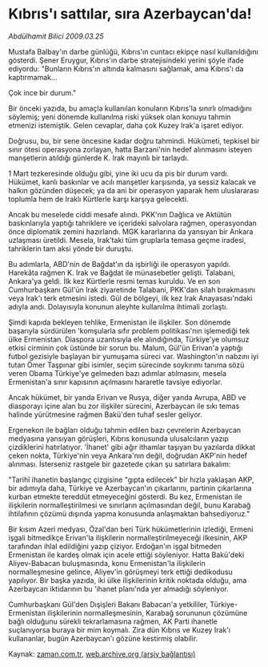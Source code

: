 # Kıbrıs'ı sattılar, sıra Azerbaycan'da!

*Abdülhamit Bilici 2009.03.25*

<tr><td class="metin" colspan="2" style="padding-top: 20px; padding-left: 5px; padding-right: 10px;">Mustafa Balbay'ın darbe günlüğü, Kıbrıs'ın cuntacı ekipçe nasıl kullanıldığını gösterdi. Şener Eruygur, Kıbrıs'ın darbe stratejisindeki yerini şöyle ifade ediyordu: "Bunların Kıbrıs'ın altında kalmasını sağlamak, ama Kıbrıs'ı da kaptırmamak...</td></tr><tr><td class="metin" colspan="2" style="padding-top: 20px; padding-left: 5px; padding-right: 10px;"><p> Çok ince bir durum."
<p> Bir önceki yazıda, bu amaçla kullanılan konuların Kıbrıs'la sınırlı olmadığını söylemiş; yeni dönemde kullanılma riski yüksek olan konuyu tahmin etmenizi istemiştik. Gelen cevaplar, daha çok Kuzey Irak'a işaret ediyor.
<p> Doğrusu, bu, bir sene öncesine kadar doğru tahmindi. Hükümeti, tepkisel bir sınır ötesi operasyona zorlayan, hatta Barzani'nin hedef alınmasını isteyen manşetlerin atıldığı günlerde K. Irak mayınlı bir tarlaydı.
<p> 1 Mart tezkeresinde olduğu gibi, yine iki ucu da pis bir durum vardı. Hükümet, kanlı baskınlar ve acılı manşetler karşısında, ya sessiz kalacak ve halkın gözünden düşecek; ya da ani bir operasyon yaparak hem uluslararası toplumla hem de Iraklı Kürtlerle karşı karşıya gelecekti.
<p> Ancak bu meselede ciddi mesafe alındı. PKK'nın Dağlıca ve Aktütün baskınlarıyla yaptığı tahriklere ve içerideki salvolara rağmen, operasyondan önce diplomatik zemini hazırlandı. MGK kararlarına da yansıyan bir Ankara uzlaşması üretildi. Mesela, Irak'taki tüm gruplarla temasa geçme iradesi, tahriklerin tam aksi yönde bir duruştu.
<p> Bu adımlarla, ABD'nin de Bağdat'ın da işbirliği ile operasyon yapıldı. Harekâta rağmen K. Irak ve Bağdat ile münasebetler gelişti. Talabani, Ankara'ya geldi. İlk kez Kürtlerle resmi temas kuruldu. Ve en son Cumhurbaşkanı Gül'ün Irak ziyaretinde Talabani, PKK'dan silah bırakmasını veya Irak'ı terk etmesini istedi. Gül de bölgeyi, ilk kez Irak Anayasası'ndaki adıyla andı. Dolayısıyla konunun aleyhte kullanılma ihtimali zorlaştı.
<p> Şimdi kapıda bekleyen tehlike, Ermenistan ile ilişkiler. Son dönemde başarıyla sürdürülen 'komşularla sıfır problem politikası'nın işlemediği tek ülke Ermenistan. Diaspora uzantısıyla ele alındığında, Türkiye'ye olumsuz etkisi cirminin çok üstünde bir sorun bu. Malum, Gül'ün Erivan'a yaptığı futbol gezisiyle başlayan bir yumuşama süreci var. Washington'ın nabzını iyi tutan Ömer Taşpınar gibi isimler, seçim sürecinde soykırımı tanıma sözü veren Obama Türkiye'ye gelmeden bazı adımlar atılmasını, mesela Ermenistan'a sınır kapısının açılmasını hararetle tavsiye ediyorlar.
<p> Ancak hükümet, bir yanda Erivan ve Rusya, diğer yanda Avrupa, ABD ve diasporayı içine alan bu zor ilişkiler sürecini, Azerbaycan ile sıkı temas halinde yürütmesine rağmen Bakü'den tuhaf sesler geliyor.
<p> Ergenekon ile bağları olduğu tahmin edilen bazı çevrelerin Azerbaycan medyasına yansıyan görüşleri, Kıbrıs konusunda ulusalcıların yazıp çizdiklerini hatırlatıyor. 'İhanet' gibi ağır ithamlar taşıyan bu yazılarda dikkat çeken nokta, Türkiye'nin veya Ankara'nın değil, doğrudan AKP'nin hedef alınması. İsterseniz rastgele bir gazetede çıkan şu satırlara bakalım:
<p> "Tarihî ihanetin başlangıç çizgisine "gıpta edilecek" bir hızla yaklaşan AKP, bir adımıyla daha, Türkiye ve Azerbaycan'ın çıkarlarını, partinin çıkarlarına kurban etmekte tereddüt etmeyeceğini gösterdi. Bu kez, Ermenistan ile ilişkilerin normalleştirilmesi ve sınırların açılmasından değil, bunu Karabağ ihtilafının çözümü dışında yapma konusunda anlaşmaktan bahsediyoruz."
<p> Bir kısım Azeri medyası, Özal'dan beri Türk hükümetlerinin izlediği, Ermeni işgali bitmedikçe Erivan'la ilişkilerin normalleştirilmeyeceği ilkesinin, AKP tarafından ihlal edildiğini yazıp çiziyor. Erdoğan'ın işgal bitmeden Ermenistan ile kardeş olmak için acele ettiği söyleniyor. Hatta Bakü'deki Aliyev-Babacan buluşmasında, konu Ermenistan'la ilişkilerin normalleşmesine gelince, Aliyev'in görüşmeyi terk ettiği dedikodusu yapılıyor. Bir başka yazıda, iki ülke ilişkilerinin kritik noktada olduğu, ama Azerbaycan iktidarının bu 'ihanet planı'nda yer almadığı söyleniyor.
<p> Cumhurbaşkanı Gül'den Dışişleri Bakanı Babacan'a yetkililer, Türkiye-Ermenistan ilişkilerinin normalleşmesinin, Karabağ sorununun çözümüne bağlı olduğunu sürekli tekrarlamasına rağmen, AK Parti ihanetle suçlanıyorsa buraya bir mim koymalı. Zira dün Kıbrıs ve Kuzey Irak'ı kullananlar, bugün Azerbaycan'ı gözüne kestirmiş olabilir. <br/></p></p></p></p></p></p></p></p></p></p></p></p></td></tr>

Kaynak: [zaman.com.tr](http://zaman.com.tr/yazar.do?yazino=829770), [web.archive.org (arşiv bağlantısı)](http://web.archive.org/web/20090330062257/http://www.zaman.com.tr:80/yazar.do?yazino=829770)
